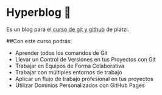# Hyperblog 💚
 Es un blog para el[ curso de git y github](http://platzi.com/clases/git-github/ " curso de git y github") de platzi. 


##Con este curso podrás: 

* Aprender todos los comandos de Git
* Llevar un Control de Versiones en tus Proyectos con Git
* Trabajar en Equipos de Forma Colaborativa
* Trabajar con múltiples entornos de trabajo
* Aplicar un flujo de trabajo profesional en tus proyectos
* Utilizar Dominios Personalizados con GitHub Pages
